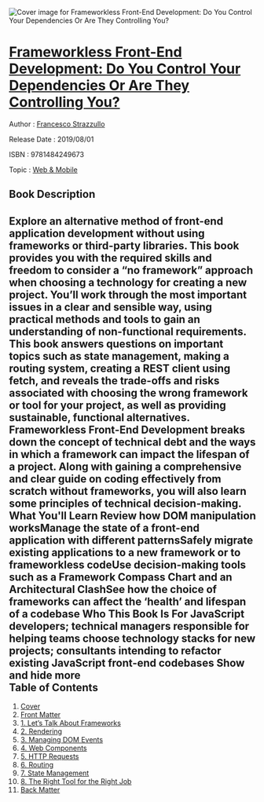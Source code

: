 ![Cover image for Frameworkless Front-End Development: Do You Control Your Dependencies Or Are They Controlling You?](https://imgdetail.ebookreading.net/cover/cover/20200215/EB9781484249673.jpg)

[Frameworkless Front-End Development: Do You Control Your Dependencies Or Are They Controlling You?](https://ebookreading.net/view/book/Frameworkless+Front-End+Development%3A+Do+You+Control+Your+Dependencies+Or+Are+They+Controlling+You%3F-EB9781484249673_1.html "Frameworkless Front-End Development: Do You Control Your Dependencies Or Are They Controlling You?")
====================================================================================================================

Author : [Francesco Strazzullo](https://ebookreading.net/search/author/Francesco+Strazzullo)

Release Date : 2019/08/01

ISBN : 9781484249673

Topic : [Web & Mobile](https://ebookreading.net/search/category/web-mobile)

Book Description
-----------------

 Explore an alternative method of front-end application development without using frameworks or third-party libraries. This book provides you with the required skills and freedom to consider a “no framework” approach when choosing a technology for creating a new project.
You’ll work through the most important issues in a clear and sensible way, using practical methods and tools to gain an understanding of non-functional requirements. This book answers questions on important topics such as state management, making a routing system, creating a REST client using fetch, and reveals the trade-offs and risks associated with choosing the wrong framework or tool for your project, as well as providing sustainable, functional alternatives.
Frameworkless Front-End Development breaks down the concept of technical debt and the ways in which a framework can impact the lifespan of a project. Along with gaining a comprehensive and clear guide on coding effectively from scratch without frameworks, you will also learn some principles of technical decision-making.
What You'll Learn
Review how DOM manipulation worksManage the state of a front-end application with different patternsSafely migrate existing applications to a new framework or to frameworkless codeUse decision-making tools such as a Framework Compass Chart and an Architectural ClashSee how the choice of frameworks can affect the ‘health’ and lifespan of a codebase Who This Book Is For
JavaScript developers; technical managers responsible for helping teams choose technology stacks for new projects; consultants intending to refactor existing JavaScript front-end codebases
        Show and hide more                
Table of Contents
-----------------

1. [Cover](https://ebookreading.net/view/book/Frameworkless+Front-End+Development%3A+Do+You+Control+Your+Dependencies+Or+Are+They+Controlling+You%3F-EB9781484249673_1.html)
1. [Front Matter](https://ebookreading.net/view/book/Frameworkless+Front-End+Development%3A+Do+You+Control+Your+Dependencies+Or+Are+They+Controlling+You%3F-EB9781484249673_2.html)
1. [1. Let’s Talk About Frameworks](https://ebookreading.net/view/book/Frameworkless+Front-End+Development%3A+Do+You+Control+Your+Dependencies+Or+Are+They+Controlling+You%3F-EB9781484249673_3.html)
1. [2. Rendering](https://ebookreading.net/view/book/Frameworkless+Front-End+Development%3A+Do+You+Control+Your+Dependencies+Or+Are+They+Controlling+You%3F-EB9781484249673_4.html)
1. [3. Managing DOM Events](https://ebookreading.net/view/book/Frameworkless+Front-End+Development%3A+Do+You+Control+Your+Dependencies+Or+Are+They+Controlling+You%3F-EB9781484249673_5.html)
1. [4. Web Components](https://ebookreading.net/view/book/Frameworkless+Front-End+Development%3A+Do+You+Control+Your+Dependencies+Or+Are+They+Controlling+You%3F-EB9781484249673_6.html)
1. [5. HTTP Requests](https://ebookreading.net/view/book/Frameworkless+Front-End+Development%3A+Do+You+Control+Your+Dependencies+Or+Are+They+Controlling+You%3F-EB9781484249673_7.html)
1. [6. Routing](https://ebookreading.net/view/book/Frameworkless+Front-End+Development%3A+Do+You+Control+Your+Dependencies+Or+Are+They+Controlling+You%3F-EB9781484249673_8.html)
1. [7. State Management](https://ebookreading.net/view/book/Frameworkless+Front-End+Development%3A+Do+You+Control+Your+Dependencies+Or+Are+They+Controlling+You%3F-EB9781484249673_9.html)
1. [8. The Right Tool for the Right Job](https://ebookreading.net/view/book/Frameworkless+Front-End+Development%3A+Do+You+Control+Your+Dependencies+Or+Are+They+Controlling+You%3F-EB9781484249673_10.html)
1. [Back Matter](https://ebookreading.net/view/book/Frameworkless+Front-End+Development%3A+Do+You+Control+Your+Dependencies+Or+Are+They+Controlling+You%3F-EB9781484249673_11.html)
